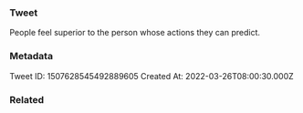 ### Tweet
People feel superior to the person whose actions they can predict.

### Metadata
Tweet ID: 1507628545492889605
Created At: 2022-03-26T08:00:30.000Z

### Related

